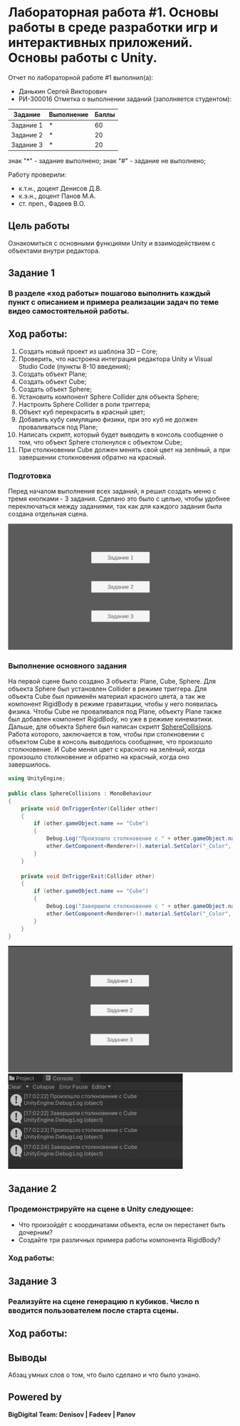 # Лабораторная работа #1. Основы работы в среде разработки игр и интерактивных приложений. Основы работы c Unity.
Отчет по лабораторной работе #1 выполнил(а):
- Данькин Сергей Викторович
- РИ-300016
Отметка о выполнении заданий (заполняется студентом):

| Задание | Выполнение | Баллы |
| ------ | ------ | ------ |
| Задание 1 | * | 60 |
| Задание 2 | * | 20 |
| Задание 3 | * | 20 |

знак "*" - задание выполнено; знак "#" - задание не выполнено;

Работу проверили:
- к.т.н., доцент Денисов Д.В.
- к.э.н., доцент Панов М.А.
- ст. преп., Фадеев В.О.

## Цель работы
Ознакомиться с основными функциями Unity и взаимодействием с объектами внутри редактора.

## Задание 1
### В разделе «ход работы» пошагово выполнить каждый пункт с описанием и примера реализации задач по теме видео самостоятельной работы.
## Ход работы:
1. Создать новый проект из шаблона 3D – Core;
2. Проверить, что настроена интеграция редактора Unity и Visual Studio Code (пункты 8-10 введения);
3. Создать объект Plane;
4. Создать объект Cube;
5. Создать объект Sphere;
6. Установить компонент Sphere Collider для объекта Sphere;
7. Настроить Sphere Collider в роли триггера;
8. Объект куб перекрасить в красный цвет;
9. Добавить кубу симуляцию физики, при это куб не должен проваливаться под Plane;
10. Написать скрипт, который будет выводить в консоль сообщение о том, что объект Sphere столкнулся с объектом Cube;
11. При столкновении Cube должен менять свой цвет на зелёный, а при
завершении столкновения обратно на красный.

### Подготовка
Перед началом выполнения всех заданий, я решил создать меню с тремя кнопками - 3 задания. Сделано это было с целью, чтобы удобнее переключаться между заданиями, так как для каждого задания была создана отдельная сцена.

![Меню](https://github.com/S1GARETA/UnityLab1/blob/main/Demo%20files/Menu.jpg)

### Выполнение основного задания
На первой сцене было создано 3 объекта: Plane, Cube, Sphere. Для объекта Sphere был установлен Collider в режиме триггера. Для объекта Cube был применён материал красного цвета, а так же компонент RigidBody в режиме гравитации, чтобы у него появилась физика. Чтобы Cube не проваливался под Plane, объекту Plane также был добавлен компонент RigidBody, но уже в режиме кинематики.
Дальше, для объекта Sphere был написан скрипт [SphereCollisions](https://github.com/S1GARETA/UnityLab1/blob/main/Practice%201/Assets/Scripts/SphereCollisions.cs). Работа которого, заключается в том, чтобы при столкновении с объектом Cube в консоль выводилось сообщение, что произошло столкновение. И Cube менял цвет с красного на зелёный, когда произошло столкновение и обратно на красный, когда оно завершилось.
``` cs
using UnityEngine;

public class SphereCollisions : MonoBehaviour
{
    private void OnTriggerEnter(Collider other) 
    {
        if (other.gameObject.name == "Cube") 
        {
            Debug.Log("Произошло столкновение с " + other.gameObject.name);
            other.GetComponent<Renderer>().material.SetColor("_Color", Color.green);
        }
    }

    private void OnTriggerExit(Collider other) 
    {
        if (other.gameObject.name == "Cube")
        {
            Debug.Log("Завершили столкновение с " + other.gameObject.name);
            other.GetComponent<Renderer>().material.SetColor("_Color", Color.red);
        }
    }
}
```
![gif](https://github.com/S1GARETA/UnityLab1/blob/main/Demo%20files/Task1.gif)
![ConsoleLog](https://github.com/S1GARETA/UnityLab1/blob/main/Demo%20files/ConsoleLog.jpg)


## Задание 2
### Продемонстрируйте на сцене в Unity следующее:
- Что произойдёт с координатами объекта, если он перестанет быть дочерним?
- Создайте три различных примера работы компонента RigidBody?
### Ход работы:


## Задание 3
### Реализуйте на сцене генерацию n кубиков. Число n вводится пользователем после старта сцены.
## Ход работы:

## Выводы

Абзац умных слов о том, что было сделано и что было узнано.

## Powered by

**BigDigital Team: Denisov | Fadeev | Panov**
